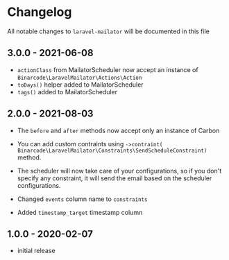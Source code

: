 # Changelog

All notable changes to `laravel-mailator` will be documented in this file

## 3.0.0 - 2021-06-08

- `actionClass` from MailatorScheduler now accept an instance of `Binarcode\LaravelMailator\Actions\Action`  
- `toDays()` helper added to MailatorScheduler
- `tags()` added to MailatorScheduler

## 2.0.0 - 2021-08-03

- The `before` and `after` methods now accept only an instance of Carbon 
- You can add custom contraints using `->contraint( Binarcode\LaravelMailator\Constraints\SendScheduleConstraint)` method.

- The scheduler will now take care of your configurations, so if you don't specify any constraint, it will send the email based on the scheduler configurations.
- Changed `events` column name to `constraints`
- Added `timestamp_target` timestamp column



## 1.0.0 - 2020-02-07

- initial release
